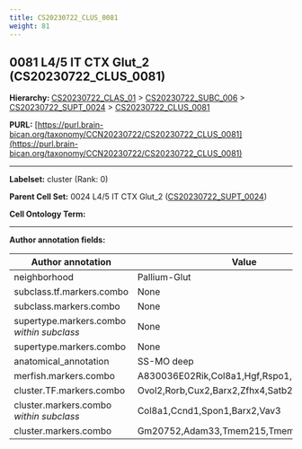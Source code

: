 ```yaml
---
title: CS20230722_CLUS_0081
weight: 81
---
```

## 0081 L4/5 IT CTX Glut_2 (CS20230722_CLUS_0081)
<b>Hierarchy: </b>
[CS20230722_CLAS_01](../CS20230722_CLAS_01) >
[CS20230722_SUBC_006](../CS20230722_SUBC_006) >
[CS20230722_SUPT_0024](../CS20230722_SUPT_0024) >
[CS20230722_CLUS_0081](../CS20230722_CLUS_0081)

**PURL:** [https://purl.brain-bican.org/taxonomy/CCN20230722/CS20230722_CLUS_0081](https://purl.brain-bican.org/taxonomy/CCN20230722/CS20230722_CLUS_0081)

---


**Labelset:** cluster (Rank: 0)

**Parent Cell Set:** 0024 L4/5 IT CTX Glut_2 ([CS20230722_SUPT_0024](../CS20230722_SUPT_0024))



**Cell Ontology Term:** 

[MARKER GENES.]: #


---

[TRANSFERRED ANNOTATIONS.]: #


[AUTHOR ANNOTATION FIELDS.]: #


**Author annotation fields:**

| Author annotation | Value |
|-------------------|-------|
|neighborhood|Pallium-Glut|
|subclass.tf.markers.combo|None|
|subclass.markers.combo|None|
|supertype.markers.combo _within subclass_|None|
|supertype.markers.combo|None|
|anatomical_annotation|SS-MO deep|
|merfish.markers.combo|A830036E02Rik,Col8a1,Hgf,Rspo1,Spon1,Shisa6|
|cluster.TF.markers.combo|Ovol2,Rorb,Cux2,Barx2,Zfhx4,Satb2|
|cluster.markers.combo _within subclass_|Col8a1,Ccnd1,Spon1,Barx2,Vav3|
|cluster.markers.combo|Gm20752,Adam33,Tmem215,Tmem117|
